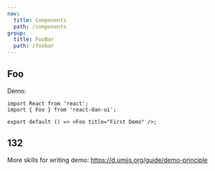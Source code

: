 ```yaml
---
nav:
  title: Components
  path: /components
group:
  title: FooBar
  path: /foobar
---
```


## Foo

Demo:

```tsx
import React from 'react';
import { Foo } from 'react-dan-ui';

export default () => <Foo title="First Demo" />;
```

## 132

More skills for writing demo: https://d.umijs.org/guide/demo-principle
